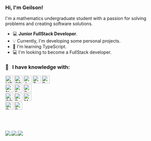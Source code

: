 ### Hi, I'm Geilson!

I'm a mathematics undergraduate student with a passion for solving problems and creating software solutions.<br>

- 💻 **Junior FullStack Developer**.
- 💡 Currently, I'm developing some personal projects.
- 📖 I'm learning TypeScript.
- 💻 I'm looking to become a FullStack developer.

### 🔧 &nbsp; I have knowledge with:

<div>
  <img height="25" alt="HTML5" src="https://img.shields.io/badge/HTML5-E34F26?style=for-the-badge&logo=html5&logoColor=white"/>
  <img height="25" alt="CSS3" src="https://img.shields.io/badge/CSS3-1572B6?style=for-the-badge&logo=css3&logoColor=white"/>
  <img height="25" alt="Javascript" src="https://img.shields.io/badge/JavaScript-F7DF1E?style=for-the-badge&logo=javascript&logoColor=black"/>
  <img height="25" alt="Typescript" src="https://img.shields.io/badge/TypeScript-007ACC?style=for-the-badge&logo=typescript&logoColor=white"/>
  <img height="25" alt="Python" src="https://img.shields.io/badge/Python-14354C?style=for-the-badge&logo=python&logoColor=white"/>
</div>
<div>
  <img height="25" alt="NODE.js" src="https://img.shields.io/badge/Node.js-43853D?style=for-the-badge&logo=node.js&logoColor=white"/>
  <img height="25" alt="Express.js" src="https://img.shields.io/badge/Express.js-404D59?style=for-the-badge"/>
  <img height="25" alt="Sequelize" src="https://img.shields.io/badge/sequelize-323330?style=for-the-badge&logo=sequelize&logoColor=blue"/>
</div>
<div>
  <img height="25" alt="SQLite" src="https://img.shields.io/badge/SQLite-07405E?style=for-the-badge&logo=sqlite&logoColor=white"/>
  <img height="25" alt="PostgreSQL" src="https://img.shields.io/badge/PostgreSQL-316192?style=for-the-badge&logo=postgresql&logoColor=white"/>
  <img height="25" alt="MongoDB" src="https://img.shields.io/badge/MongoDB-4EA94B?style=for-the-badge&logo=mongodb&logoColor=white"/>
</div>
<div>
  <img height="25" alt="React" src="https://img.shields.io/badge/React-20232A?style=for-the-badge&logo=react&logoColor=61DAFB"/>
  <img height="25" alt="Bootstrap" src="https://img.shields.io/badge/Bootstrap-563D7C?style=for-the-badge&logo=bootstrap&logoColor=white"/>
</div>

<br><br>
<div>
  <a alt="LinkedIn" href="https://www.linkedin.com/in/geilson-a-soares-522151225/" target="_blank">
    <img align="center" src="https://img.shields.io/badge/LinkedIn-0077B5?style=for-the-badge&logo=linkedin&logoColor=white"/>
  </a>
  <a alt="Facebook" href="https://www.facebook.com/Geilson.Almeida/" target="_blank">
    <img align="center" src="https://img.shields.io/badge/Facebook-1877F2?style=for-the-badge&logo=facebook&logoColor=white"/>
  </a>
  <a alt="Instagram" href="https://www.instagram.com/geilsonsrz/" target="_blank">
    <img align="center" src="https://img.shields.io/badge/Instagram-E4405F?style=for-the-badge&logo=instagram&logoColor=white"/>
  </a>
</div>


